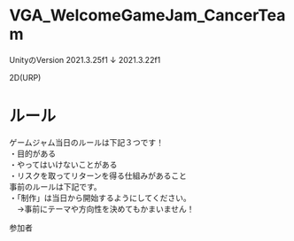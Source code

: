 # VGA_WelcomeGameJam_CancerTeam

UnityのVersion
2021.3.25f1
↓
2021.3.22f1

2D(URP)

# ルール
ゲームジャム当日のルールは下記３つです！<br>
・目的がある<br>
・やってはいけないことがある<br>
・リスクを取ってリターンを得る仕組みがあること<br>
事前のルールは下記です。<br>
・「制作」は当日から開始するようにしてください。<br>
　→事前にテーマや方向性を決めてもかまいません！<br>

参加者
